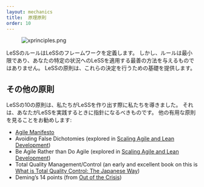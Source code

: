 ```yaml
---
layout: mechanics
title:  原理原則
order: 10
---
```


<figure>
  <img src="/img/xprinciples.png" alt="xprinciples.png">
</figure>

<!---
The LeSS rules define the LeSS Framework. But the rules are minimalistic and do not give answers as to how best to apply LeSS in your specific context. The LeSS principles provide the basis for making those decisions.
--->
LeSSのルールはLeSSのフレームワークを定義します。
しかし、ルールは最小限であり、あなたの特定の状況へのLeSSを適用する最善の方法を与えるものではありません。
LeSSの原則は、これらの決定を行うための基礎を提供します。

<!---
## Other Principles?

The ten LeSS Principles guided us in creating LeSS and they should guide you when you are implementing LeSS. Other useful principles you might want to explore:
--->
## その他の原則

LeSSの10の原則は、私たちがLeSSを作り出す際に私たちを導きました。
それは、あなたがLeSSを実践するときに指針になるべきものです。
他の有用な原則を見ることをお勧めします:

<!---
Agile Manifesto
Avoiding False Dichotomies (explored in Scaling Agile and Lean Development)
Be Agile Rather than Do Agile (explored in Scaling Agile and Lean Development)
Total Quality Management/Control (an early and excellent book on this is What is Total Quality Control: The Japanese Way)
Deming’s 14 points (from Out of the Crisis)
-->
* [Agile Manifesto](http://agilemanifesto.org/iso/ja/)
* Avoiding False Dichotomies (explored in [Scaling Agile and Lean Development](http://www.amazon.com/Scaling-Lean-Agile-Development-Organizational/dp/0321480961))
* Be Agile Rather than Do Agile (explored in [Scaling Agile and Lean Development](http://www.amazon.com/Scaling-Lean-Agile-Development-Organizational/dp/0321480961))
* Total Quality Management/Control (an early and excellent book on this is [What is Total Quality Control: The Japanese Way](http://www.amazon.com/What-Total-Quality-Control-Japanese/dp/0139524339))
* Deming’s 14 points (from [Out of the Crisis](http://www.amazon.com/Out-Crisis-W-Edwards-Deming/dp/0262541157))
